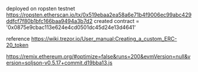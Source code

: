 deployed on ropsten testnet
https://ropsten.etherscan.io/tx/0x519ebaa2ea58a6e71b4f9006ec99abc429ddfcf7f80b1bfc166baa9494a3b7d2
created contract = '0x0875e9cbac113e624e4cd0501dc45d24e13d4641'


reference
https://wiki.trezor.io/User_manual:Creating_a_custom_ERC-20_token

https://remix.ethereum.org/#optimize=false&runs=200&evmVersion=null&version=soljson-v0.5.17+commit.d19bba13.js
